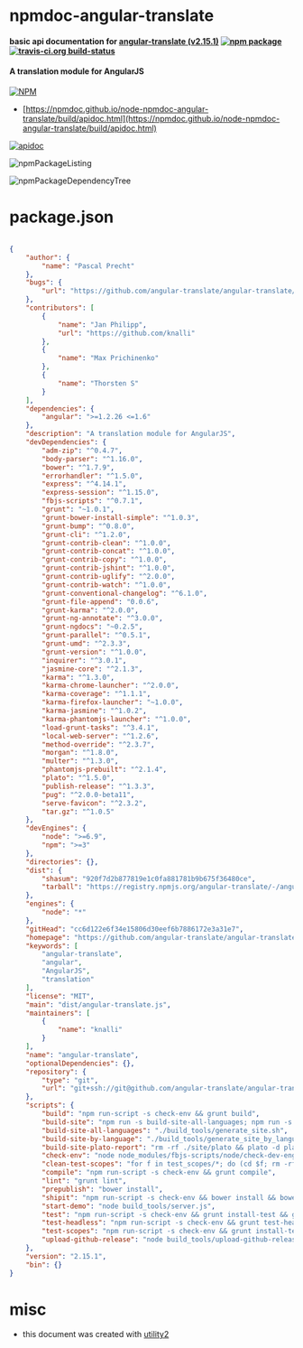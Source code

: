 # npmdoc-angular-translate

#### basic api documentation for  [angular-translate (v2.15.1)](https://github.com/angular-translate/angular-translate#readme)  [![npm package](https://img.shields.io/npm/v/npmdoc-angular-translate.svg?style=flat-square)](https://www.npmjs.org/package/npmdoc-angular-translate) [![travis-ci.org build-status](https://api.travis-ci.org/npmdoc/node-npmdoc-angular-translate.svg)](https://travis-ci.org/npmdoc/node-npmdoc-angular-translate)

#### A translation module for AngularJS

[![NPM](https://nodei.co/npm/angular-translate.png?downloads=true&downloadRank=true&stars=true)](https://www.npmjs.com/package/angular-translate)

- [https://npmdoc.github.io/node-npmdoc-angular-translate/build/apidoc.html](https://npmdoc.github.io/node-npmdoc-angular-translate/build/apidoc.html)

[![apidoc](https://npmdoc.github.io/node-npmdoc-angular-translate/build/screenCapture.buildCi.browser.%252Ftmp%252Fbuild%252Fapidoc.html.png)](https://npmdoc.github.io/node-npmdoc-angular-translate/build/apidoc.html)

![npmPackageListing](https://npmdoc.github.io/node-npmdoc-angular-translate/build/screenCapture.npmPackageListing.svg)

![npmPackageDependencyTree](https://npmdoc.github.io/node-npmdoc-angular-translate/build/screenCapture.npmPackageDependencyTree.svg)



# package.json

```json

{
    "author": {
        "name": "Pascal Precht"
    },
    "bugs": {
        "url": "https://github.com/angular-translate/angular-translate/issues"
    },
    "contributors": [
        {
            "name": "Jan Philipp",
            "url": "https://github.com/knalli"
        },
        {
            "name": "Max Prichinenko"
        },
        {
            "name": "Thorsten S"
        }
    ],
    "dependencies": {
        "angular": ">=1.2.26 <=1.6"
    },
    "description": "A translation module for AngularJS",
    "devDependencies": {
        "adm-zip": "^0.4.7",
        "body-parser": "^1.16.0",
        "bower": "^1.7.9",
        "errorhandler": "^1.5.0",
        "express": "^4.14.1",
        "express-session": "^1.15.0",
        "fbjs-scripts": "^0.7.1",
        "grunt": "~1.0.1",
        "grunt-bower-install-simple": "^1.0.3",
        "grunt-bump": "^0.8.0",
        "grunt-cli": "^1.2.0",
        "grunt-contrib-clean": "^1.0.0",
        "grunt-contrib-concat": "^1.0.0",
        "grunt-contrib-copy": "^1.0.0",
        "grunt-contrib-jshint": "^1.0.0",
        "grunt-contrib-uglify": "^2.0.0",
        "grunt-contrib-watch": "^1.0.0",
        "grunt-conventional-changelog": "^6.1.0",
        "grunt-file-append": "0.0.6",
        "grunt-karma": "^2.0.0",
        "grunt-ng-annotate": "^3.0.0",
        "grunt-ngdocs": "~0.2.5",
        "grunt-parallel": "^0.5.1",
        "grunt-umd": "^2.3.3",
        "grunt-version": "^1.0.0",
        "inquirer": "^3.0.1",
        "jasmine-core": "^2.1.3",
        "karma": "^1.3.0",
        "karma-chrome-launcher": "^2.0.0",
        "karma-coverage": "^1.1.1",
        "karma-firefox-launcher": "~1.0.0",
        "karma-jasmine": "^1.0.2",
        "karma-phantomjs-launcher": "^1.0.0",
        "load-grunt-tasks": "^3.4.1",
        "local-web-server": "^1.2.6",
        "method-override": "^2.3.7",
        "morgan": "^1.8.0",
        "multer": "^1.3.0",
        "phantomjs-prebuilt": "^2.1.4",
        "plato": "^1.5.0",
        "publish-release": "^1.3.3",
        "pug": "^2.0.0-beta11",
        "serve-favicon": "^2.3.2",
        "tar.gz": "^1.0.5"
    },
    "devEngines": {
        "node": ">=6.9",
        "npm": ">=3"
    },
    "directories": {},
    "dist": {
        "shasum": "920f7d2b877819e1c0fa881781b9b675f36480ce",
        "tarball": "https://registry.npmjs.org/angular-translate/-/angular-translate-2.15.1.tgz"
    },
    "engines": {
        "node": "*"
    },
    "gitHead": "cc6d122e6f34e15806d30eef6b7886172e3a31e7",
    "homepage": "https://github.com/angular-translate/angular-translate#readme",
    "keywords": [
        "angular-translate",
        "angular",
        "AngularJS",
        "translation"
    ],
    "license": "MIT",
    "main": "dist/angular-translate.js",
    "maintainers": [
        {
            "name": "knalli"
        }
    ],
    "name": "angular-translate",
    "optionalDependencies": {},
    "repository": {
        "type": "git",
        "url": "git+ssh://git@github.com/angular-translate/angular-translate.git"
    },
    "scripts": {
        "build": "npm run-script -s check-env && grunt build",
        "build-site": "npm run -s build-site-all-languages; npm run -s build-site-plato-report",
        "build-site-all-languages": "./build_tools/generate_site.sh",
        "build-site-by-language": "./build_tools/generate_site_by_language.sh",
        "build-site-plato-report": "rm -rf ./site/plato && plato -d plato -l .jshintrc src/*.js src/**/*.js && mv plato site",
        "check-env": "node node_modules/fbjs-scripts/node/check-dev-engines.js package.json",
        "clean-test-scopes": "for f in test_scopes/*; do (cd $f; rm -rf bower_components); done",
        "compile": "npm run-script -s check-env && grunt compile",
        "lint": "grunt lint",
        "prepublish": "bower install",
        "shipit": "npm run-script -s check-env && bower install && bower update && grunt prepare-release",
        "start-demo": "node build_tools/server.js",
        "test": "npm run-script -s check-env && grunt install-test && grunt test",
        "test-headless": "npm run-script -s check-env && grunt test-headless",
        "test-scopes": "npm run-script -s check-env && grunt install-test && for f in test_scopes/*; do TEST_SCOPE=\"'basename $f'\" grunt test; done",
        "upload-github-release": "node build_tools/upload-github-release.js"
    },
    "version": "2.15.1",
    "bin": {}
}
```



# misc
- this document was created with [utility2](https://github.com/kaizhu256/node-utility2)
